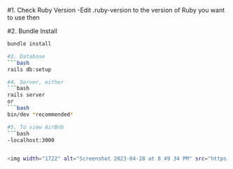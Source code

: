 #1. Check Ruby Version
-Edit .ruby-version to the version of Ruby you want to use then 

#2. Bundle Install
```bash
bundle install

#3. Database
```bash
rails db:setup 

#4. Server, either
```bash
rails server 
or 
```bash
bin/dev *recommended*

#5. To view AirBnb
```bash
-localhost:3000


<img width="1722" alt="Screenshot 2023-04-28 at 8 49 34 PM" src="https://user-images.githubusercontent.com/117698398/235278210-c54addb7-a620-40e7-9d5c-996628ba908e.png">
